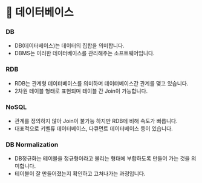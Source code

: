 # 🐼 데이터베이스

### DB

- DB(데이터베이스)는 데이터의 집합을 의미합니다.
- DBMS는 이러한 데이터베이스를 관리해주는 소프트웨어입니다.

### RDB

- RDB는 관계형 데이터베이스를 의미하며 데이터베이스간 관계를 맺고 있습니다.
- 2차원 테이블 형태로 표현되며 테이블 간 Join이 가능합니다.

### NoSQL

- 관계를 정의하지 않아 Join이 불가능 하지만 RDB에 비해 속도가 빠릅니다.
- 대표적으로 키벨류 데이터베이스, 다큐먼트 데이터베이스 등이 있습니다.

### DB Normalization

- DB정규화는 테이블을 정규형이라고 불리는 형태에 부합하도록 만들어 가는 것을 의미합니다.
- 테이블이 잘 만들어졌는지 확인하고 고쳐나가는 과정입니다.
